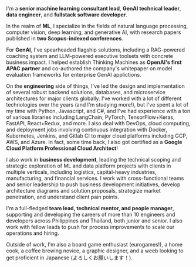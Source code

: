 I'm a **senior machine learning consultant lead**, **GenAI technical leader**, **data engineer**, and **fullstack software developer**.

In the realm of **ML**, I specialize in the fields of natural language processing, computer vision, deep learning, and generative AI, with research papers published in **two Scopus-indexed conferences**.

For **GenAI**, I've spearheaded flagship solutions, including a RAG-powered coaching system and LLM-powered executive toolsets with concrete business impact. I helped establish Thinking Machines as **OpenAI's first APAC partner** and co-authored the company's whitepaper on model evaluation frameworks for enterprise GenAI applictions.

On the **engineering** side of things, I've led the design and implementation of several robust backend solutions, databases, and microservice architectures for major clients globally. I've worked with a lot of different technologies over the years (and I'm studying more!), but I've spent a lot of my time with Python, Javascript, and C#, and I've had experience with a ton of various libraries including LangChain, PyTorch, TensorFlow+Keras, FastAPI, React+Redux, and more. I also deal with DevOps, cloud computing, and deployment jobs involving continuous integration with Docker, Kubernetes, Jenkins, and Gitlab CI to major cloud platforms including GCP, AWS, and Azure. In fact, some time back, I also got certified as a **Google Cloud Platform Professional Cloud Architect**!

I also work in **business development**, leading the technical scoping and strategic exploration of ML and data platform projects with clients in multiple verticals, including logistics, capital-heavy industries, manufacturing, and financial services. I work with cross-functional teams and senior leadership to push business development initiatives, develop architecture diagrams and solution proposals, strategize market penetration, and understand client pain points.

I'm a full-fledged **team lead, technical mentor, and people manager**, supporting and developing the careers of more than 10 engineers and developers across Philippines and Thailand, both junior and senior. I also work with fellow leads to push for process improvements to scale our operations and hiring.

Outside of work, I'm also a board game enthusiast (eurogames!), a home cook, a coffee brewing novice, a graphic designer, and a weeb looking to get proficient in Japanese (よろしくお願いします！).
